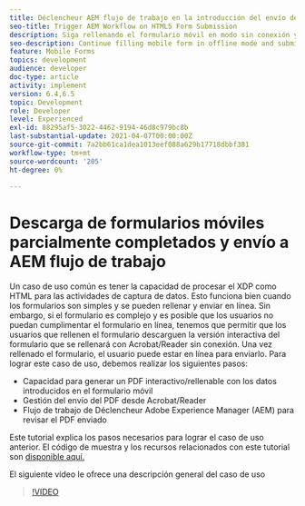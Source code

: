```yaml
---
title: Déclencheur AEM flujo de trabajo en la introducción del envío de formularios HTML5
seo-title: Trigger AEM Workflow on HTML5 Form Submission
description: Siga rellenando el formulario móvil en modo sin conexión y envíe el formulario móvil al flujo de trabajo AEM déclencheur
seo-description: Continue filling mobile form in offline mode and submit mobile form to trigger AEM workflow
feature: Mobile Forms
topics: development
audience: developer
doc-type: article
activity: implement
version: 6.4,6.5
topic: Development
role: Developer
level: Experienced
exl-id: 88295af5-3022-4462-9194-46d8c979bc8b
last-substantial-update: 2021-04-07T00:00:00Z
source-git-commit: 7a2bb61ca1dea1013eef088a629b17718dbbf381
workflow-type: tm+mt
source-wordcount: '205'
ht-degree: 0%

---
```


# Descarga de formularios móviles parcialmente completados y envío a AEM flujo de trabajo

Un caso de uso común es tener la capacidad de procesar el XDP como HTML para las actividades de captura de datos. Esto funciona bien cuando los formularios son simples y se pueden rellenar y enviar en línea. Sin embargo, si el formulario es complejo y es posible que los usuarios no puedan cumplimentar el formulario en línea, tenemos que permitir que los usuarios que rellenen el formulario descarguen la versión interactiva del formulario que se rellenará con Acrobat/Reader sin conexión. Una vez rellenado el formulario, el usuario puede estar en línea para enviarlo.
Para lograr este caso de uso, debemos realizar los siguientes pasos:

* Capacidad para generar un PDF interactivo/rellenable con los datos introducidos en el formulario móvil
* Gestión del envío del PDF desde Acrobat/Reader
* Flujo de trabajo de Déclencheur Adobe Experience Manager (AEM) para revisar el PDF enviado

Este tutorial explica los pasos necesarios para lograr el caso de uso anterior. El código de muestra y los recursos relacionados con este tutorial son [disponible aquí.](part-four.md)

El siguiente vídeo le ofrece una descripción general del caso de uso

>[!VIDEO](https://video.tv.adobe.com/v/29677?quality=9&learn=on)
